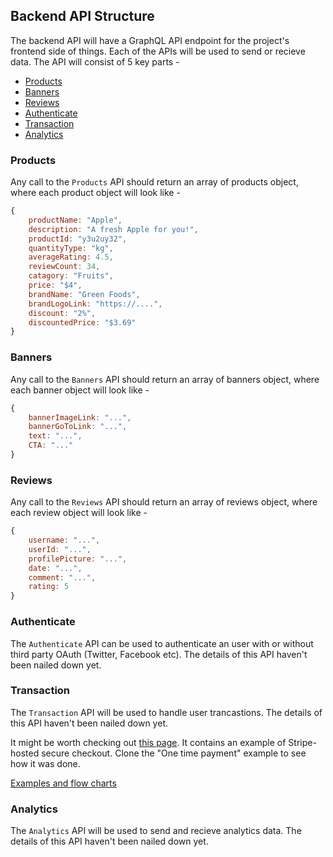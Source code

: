 ## Backend API Structure

The backend API will have a GraphQL API endpoint for the project's frontend side of things. Each of the APIs will be used to send or recieve data. The API will consist of 5 key parts -

- [Products](#products)
- [Banners](#banners)
- [Reviews](#Reviews)
- [Authenticate](#Authenticate)
- [Transaction](#transaction)
- [Analytics](#Analytics)

### Products

Any call to the `Products` API should return an array of products object, where each product object will look like -

```js
{
    productName: "Apple",
    description: "A fresh Apple for you!",
    productId: "y3u2uy32",
    quantityType: "kg",
    averageRating: 4.5,
    reviewCount: 34,
    catagory: "Fruits",
    price: "$4",
    brandName: "Green Foods",
    brandLogoLink: "https://....",
    discount: "2%",
    discountedPrice: "$3.69"
}
```

### Banners

Any call to the `Banners` API should return an array of banners object, where each banner object will look like -

```js
{
    bannerImageLink: "...",
    bannerGoToLink: "...",
    text: "...",
    CTA: "..."
}
```

### Reviews

Any call to the `Reviews` API should return an array of reviews object, where each review object will look like -

```js
{
    username: "...",
    userId: "...",
    profilePicture: "...",
    date: "...",
    comment: "...",
    rating: 5
}
```

### Authenticate

The `Authenticate` API can be used to authenticate an user with or without third party OAuth (Twitter, Facebook etc). The details of this API haven't been nailed down yet.

### Transaction

The `Transaction` API will be used to handle user trancastions. The details of this API haven't been nailed down yet.

It might be worth checking out [this page](https://stripe.com/docs/payments/checkout). It contains an example of Stripe-hosted secure checkout. Clone the "One time payment" example to see how it was done.

[Examples and flow charts](https://github.com/stripe-samples/checkout-one-time-payments/blob/master/README.md)

### Analytics

The `Analytics` API will be used to send and recieve analytics data. The details of this API haven't been nailed down yet.
